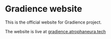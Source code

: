 # Gradience website

This is the official website for Gradience project.

The website is live at [gradience.atrophaneura.tech](https://gradience.atrophaneura.tech)